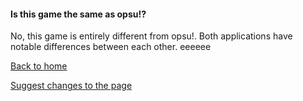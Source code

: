 #### Is this game the same as opsu!?

No, this game is entirely different from opsu!. Both applications have notable differences between each other. eeeeee

[Back to home](../index)

[Suggest changes to the page](https://github.com/NeroYuki/osudroid-guide/edit/main/docs/introduction/opsu.md)

